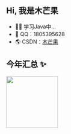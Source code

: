 ## Hi, 我是木芒果

- 🧑‍💻 学习Java中...
- 🚀 QQ：1805395628
- 🌎 CSDN：<a href="https://blog.csdn.net/m0_63823719" target="_blank">木芒果</a>

## 今年汇总 ✨

<img align="" height="137px" src="https://github-readme-stats.vercel.app/api?username=mumangguo&hide_title=true&hide_border=true&show_icons=true&include_all_commits=true&line_height=21&bg_color=0,EC6C6C,FFD479,FFFC79,73FA79&theme=graywhite&locale=cn" />
